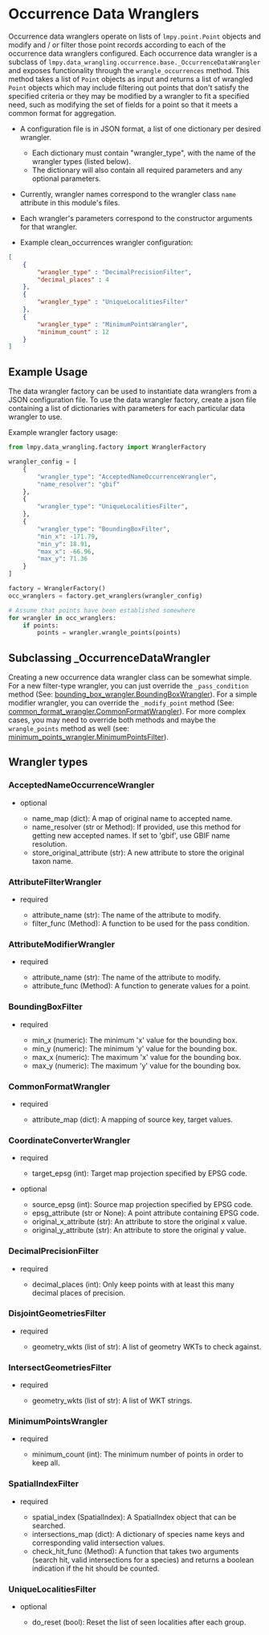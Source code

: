 # Occurrence Data Wranglers

Occurrence data wranglers operate on lists of `lmpy.point.Point` objects and modify
and / or filter those point records according to each of the occurrence data wranglers
configured.  Each occurrence data wrangler is a subclass of
`lmpy.data_wrangling.occurrence.base._OccurrenceDataWrangler` and exposes functionality
through the `wrangle_occurrences` method.  This method takes a list of `Point` objects
as input and returns a list of wrangled `Point` objects which may include filtering out
points that don't satisfy the specified criteria or they may be modified by a wrangler
to fit a specified need, such as modifying the set of fields for a point so that it
meets a common format for aggregation.

* A configuration file is in JSON format, a list of one dictionary per desired
  wrangler.
  * Each dictionary must contain "wrangler_type", with the name of the wrangler types
    (listed below).
  * The dictionary will also contain all required parameters and any optional
    parameters.

* Currently, wrangler names correspond to the wrangler class `name` attribute in this 
  module's files.
* Each wrangler's parameters correspond to the constructor arguments for that wrangler.
* Example clean_occurrences wrangler configuration:

```json
[
    {
        "wrangler_type" : "DecimalPrecisionFilter",
        "decimal_places" : 4
    },
    {
        "wrangler_type" : "UniqueLocalitiesFilter"
    },
    {
        "wrangler_type" : "MinimumPointsWrangler",
        "minimum_count" : 12
    }
]

```

## Example Usage

The data wrangler factory can be used to instantiate data wranglers from a JSON configuration
file.  To use the data wrangler factory, create a json file containing a list of dictionaries
with parameters for each particular data wrangler to use.

Example wrangler factory usage:

```python
from lmpy.data_wrangling.factory import WranglerFactory

wrangler_config = [
    {
        "wrangler_type": "AcceptedNameOccurrenceWrangler",
        "name_resolver": "gbif"
    },
    {
        "wrangler_type": "UniqueLocalitiesFilter",
    },
    {
        "wrangler_type": "BoundingBoxFilter",
        "min_x": -171.79,
        "min_y": 18.91,
        "max_x": -66.96,
        "max_y": 71.36
    }
]

factory = WranglerFactory()
occ_wranglers = factory.get_wranglers(wrangler_config)

# Assume that points have been established somewhere
for wrangler in occ_wranglers:
    if points:
        points = wrangler.wrangle_points(points)
```

## Subclassing _OccurrenceDataWrangler

Creating a new occurrence data wrangler class can be somewhat simple.  For a new
filter-type wrangler, you can just override the `_pass_condition` method
(See: [bounding_box_wrangler.BoundingBoxWrangler](./bounding_box_wrangler.py)).
For a simple modifier wrangler, you can override the `_modify_point` method
(See: [common_format_wrangler.CommonFormatWrangler](./common_format_wrangler.py)).
For more complex cases, you may need to override both methods and maybe the
`wrangle_points` method as well
(see: [minimum_points_wrangler.MinimumPointsFilter](./minimum_points_wrangler.py)).

## Wrangler types

### AcceptedNameOccurrenceWrangler

* optional

  * name_map (dict): A map of original name to accepted name.
  * name_resolver (str or Method): If provided, use this method for getting new
    accepted names. If set to 'gbif', use GBIF name resolution.
  * store_original_attribute (str): A new attribute to store the
    original taxon name.

### AttributeFilterWrangler

* required

  * attribute_name (str): The name of the attribute to modify.
  * filter_func (Method): A function to be used for the pass condition.

### AttributeModifierWrangler

* required

  * attribute_name (str): The name of the attribute to modify.
  * attribute_func (Method): A function to generate values for a point.

### BoundingBoxFilter

* required

  * min_x (numeric): The minimum 'x' value for the bounding box.
  * min_y (numeric): The minimum 'y' value for the bounding box.
  * max_x (numeric): The maximum 'x' value for the bounding box.
  * max_y (numeric): The maximum 'y' value for the bounding box.

### CommonFormatWrangler

* required

  * attribute_map (dict): A mapping of source key, target values.

### CoordinateConverterWrangler

* required

  * target_epsg (int): Target map projection specified by EPSG code.

* optional

  * source_epsg (int): Source map projection specified by EPSG code.
  * epsg_attribute (str or None): A point attribute containing EPSG code.
  * original_x_attribute (str): An attribute to store the original x value.
  * original_y_attribute (str): An attribute to store the original y value.

### DecimalPrecisionFilter

* required

  * decimal_places (int): Only keep points with at least this many decimal places of 
    precision.

### DisjointGeometriesFilter

* required

  * geometry_wkts (list of str): A list of geometry WKTs to check against.

### IntersectGeometriesFilter

* required

  * geometry_wkts (list of str): A list of WKT strings.

### MinimumPointsWrangler

* required

  * minimum_count (int): The minimum number of points in order to keep all.

### SpatialIndexFilter

* required

  * spatial_index (SpatialIndex): A SpatialIndex object that can be searched.
  * intersections_map (dict): A dictionary of species name keys and corresponding valid
    intersection values.
  * check_hit_func (Method): A function that takes two arguments (search hit, valid
    intersections for a species) and returns a boolean indication if the hit should be
    counted.

### UniqueLocalitiesFilter

* optional

  * do_reset (bool): Reset the list of seen localities after each group.


